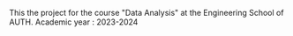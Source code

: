 This the project for the course "Data Analysis" at the Engineering School of AUTH.
Academic year : 2023-2024
